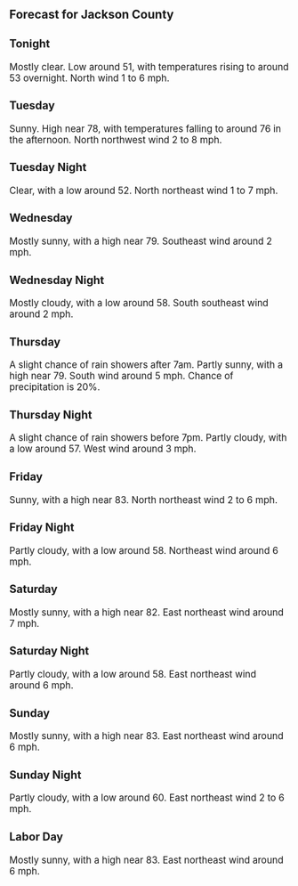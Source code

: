 <div>
   <h2>Forecast for Jackson County</h2>
   <p>
      <div style="font-size:120%">
         <h3>Tonight</h3>Mostly clear. Low around 51, with temperatures rising to around 53 overnight. North wind 1 to 6 mph.<br></div>
   </p>
   <p>
      <div style="font-size:120%">
         <h3>Tuesday</h3>Sunny. High near 78, with temperatures falling to around 76 in the afternoon. North northwest wind 2 to 8 mph.<br></div>
   </p>
   <p>
      <div style="font-size:120%">
         <h3>Tuesday Night</h3>Clear, with a low around 52. North northeast wind 1 to 7 mph.<br></div>
   </p>
   <p>
      <div style="font-size:120%">
         <h3>Wednesday</h3>Mostly sunny, with a high near 79. Southeast wind around 2 mph.<br></div>
   </p>
   <p>
      <div style="font-size:120%">
         <h3>Wednesday Night</h3>Mostly cloudy, with a low around 58. South southeast wind around 2 mph.<br></div>
   </p>
   <p>
      <div style="font-size:120%">
         <h3>Thursday</h3>A slight chance of rain showers after 7am. Partly sunny, with a high near 79. South wind around 5 mph. Chance of precipitation
         is 20%.<br></div>
   </p>
   <p>
      <div style="font-size:120%">
         <h3>Thursday Night</h3>A slight chance of rain showers before 7pm. Partly cloudy, with a low around 57. West wind around 3 mph.<br></div>
   </p>
   <p>
      <div style="font-size:120%">
         <h3>Friday</h3>Sunny, with a high near 83. North northeast wind 2 to 6 mph.<br></div>
   </p>
   <p>
      <div style="font-size:120%">
         <h3>Friday Night</h3>Partly cloudy, with a low around 58. Northeast wind around 6 mph.<br></div>
   </p>
   <p>
      <div style="font-size:120%">
         <h3>Saturday</h3>Mostly sunny, with a high near 82. East northeast wind around 7 mph.<br></div>
   </p>
   <p>
      <div style="font-size:120%">
         <h3>Saturday Night</h3>Partly cloudy, with a low around 58. East northeast wind around 6 mph.<br></div>
   </p>
   <p>
      <div style="font-size:120%">
         <h3>Sunday</h3>Mostly sunny, with a high near 83. East northeast wind around 6 mph.<br></div>
   </p>
   <p>
      <div style="font-size:120%">
         <h3>Sunday Night</h3>Partly cloudy, with a low around 60. East northeast wind 2 to 6 mph.<br></div>
   </p>
   <p>
      <div style="font-size:120%">
         <h3>Labor Day</h3>Mostly sunny, with a high near 83. East northeast wind around 6 mph.<br></div>
   </p>
</div>